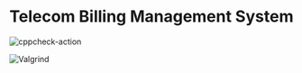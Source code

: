 # Telecom Billing Management System

![cppcheck-action](https://github.com/stepin104482/Telecome-Billing-Management-System/workflows/cppcheck-action/badge.svg)

![Valgrind](https://github.com/stepin104482/Telecome-Billing-Management-System/workflows/Valgrind/badge.svg?branch=main)

